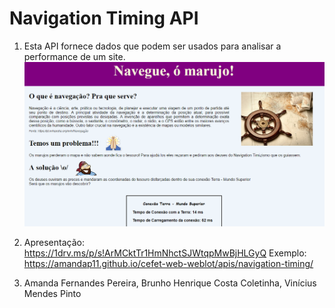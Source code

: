 # Navigation Timing API

1) Esta API fornece dados que podem ser usados para analisar a performance de um site.
   ![alt text](https://github.com/amandap11/cefet-web-weblot/blob/master/apis/navigation-timing/imagens/navioprint.png)

2) Apresentação: https://1drv.ms/p/s!ArMCktTr1HmNhctSJWtqpMwBjHLGyQ 
Exemplo: https://amandap11.github.io/cefet-web-weblot/apis/navigation-timing/

3) Amanda Fernandes Pereira, Brunho Henrique Costa Coletinha, Vinícius Mendes Pinto
